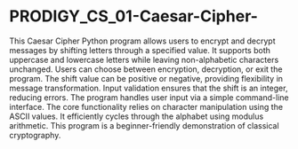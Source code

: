 # PRODIGY_CS_01-Caesar-Cipher-
This Caesar Cipher Python program allows users to encrypt and decrypt messages by shifting letters through a specified value. It supports both uppercase and lowercase letters while leaving non-alphabetic characters unchanged. Users can choose between encryption, decryption, or exit the program. The shift value can be positive or negative, providing flexibility in message transformation. Input validation ensures that the shift is an integer, reducing errors. The program handles user input via a simple command-line interface. The core functionality relies on character manipulation using the ASCII values. It efficiently cycles through the alphabet using modulus arithmetic. This program is a beginner-friendly demonstration of classical cryptography.
